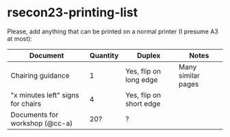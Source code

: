 # rsecon23-printing-list

Please, add anything that can be printed on a normal printer (I presume A3 at most):

| Document | Quantity | Duplex | Notes |
| --- | --- | --- | --- |
| Chairing guidance | 1 | Yes, flip on long edge | Many similar pages |
| "x minutes left" signs for chairs | 4 | Yes, flip on short edge | |
| Documents for workshop (@cc-a) | 20? | ? | |
